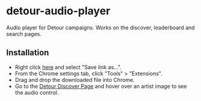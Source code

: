 detour-audio-player
===================

Audio player for Detour campaigns.  Works on the discover, leaderboard and search pages.

## Installation
* Right click [here](https://github.com/AaronRandall/detour-audio-player/blob/master/detour-audio-player.user.js) and select "Save link as...".
* From the Chrome settings tab, click "Tools" > "Extensions".
* Drag and drop the downloaded file into Chrome.
* Go to the [Detour Discover Page](https://detour-ldn.songkick.com/discover) and hover over an artist image to see the audio control.
